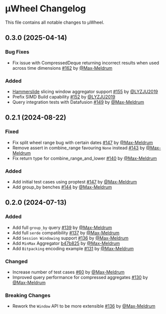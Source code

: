 # µWheel Changelog

This file contains all notable changes to µWheel.

## 0.3.0 (2025-04-14)

### Bug Fixes

* Fix issue with CompressedDeque returning incorrect results when used across time dimensions [#162](https://github.com/uwheel/uwheel/pull/162) by [@Max-Meldrum](https://github.com/Max-Meldrum)

### Added

* [Hammerslide](https://github.com/grtheod/Hammerslide) slicing window aggregator support [#155](https://github.com/uwheel/uwheel/pull/155) by [@LYZJU2019](https://github.com/LYZJU2019)
* Prefix SIMD Build capability [#152](https://github.com/uwheel/uwheel/pull/152) by [@LYZJU2019](https://github.com/LYZJU2019)
* Query integration tests with Datafusion [#149](https://github.com/uwheel/uwheel/pull/149) by [@Max-Meldrum](https://github.com/Max-Meldrum)

## 0.2.1  (2024-08-22)

### Fixed

* Fix split wheel range bug with certain dates [#147](https://github.com/uwheel/uwheel/pull/147) by [@Max-Meldrum](https://github.com/Max-Meldrum)
* Remove assert in combine_range favouring ``None`` instead [#143](https://github.com/uwheel/uwheel/pull/143) by [@Max-Meldrum](https://github.com/Max-Meldrum)
* Fix return type for combine_range_and_lower [#140](https://github.com/uwheel/uwheel/pull/140) by [@Max-Meldrum](https://github.com/Max-Meldrum)

### Added

* Add initial test cases using proptest [#147](https://github.com/uwheel/uwheel/pull/147) by [@Max-Meldrum](https://github.com/Max-Meldrum)
* Add group_by benches [#144](https://github.com/uwheel/uwheel/pull/144) by [@Max-Meldrum](https://github.com/Max-Meldrum)

## 0.2.0 (2024-07-13)

### Added

* Add full ``group_by`` query [#139](https://github.com/uwheel/uwheel/pull/139) by [@Max-Meldrum](https://github.com/Max-Meldrum)
* Add full ``serde`` compatibility [#137](https://github.com/uwheel/uwheel/pull/137) by [@Max-Meldrum](https://github.com/Max-Meldrum)
* Add ``Session Windowing`` support [#136](https://github.com/uwheel/uwheel/pull/136) by [@Max-Meldrum](https://github.com/Max-Meldrum)
* Add ``MinMax`` Aggregator [b47b825](https://github.com/uwheel/uwheel/commit/b47b825267a55ae60cc79ad0c9bd698a1455e2e7) by [@Max-Meldrum](github.com/Max-Meldrum)
* Add ``Bitpacking`` encoding example [#131](https://github.com/uwheel/uwheel/pull/131) by [@Max-Meldrum](https://github.com/Max-Meldrum)

### Changed

* Increase number of test cases [#60](https://github.com/uwheel/uwheel/commit/6559b17cf999c5f07b16dc32919de8563ac84b13) by [@Max-Meldrum](https://github.com/Max-Meldrum)
* Improved query performance for compressed aggregates [#130](https://github.com/uwheel/uwheel/pull/130) by [@Max-Meldrum](https://github.com/Max-Meldrum)

### Breaking Changes

* Rework the ``Window`` API to be more extensible [#136](https://github.com/uwheel/uwheel/pull/136) by [@Max-Meldrum](https://github.com/Max-Meldrum)
